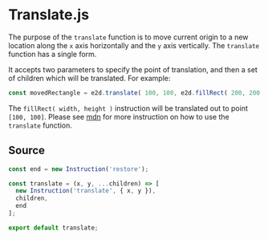 # Translate.js

The purpose of the `translate` function is to move current origin to a new location along the `x` axis horizontally and the `y` axis vertically. The `translate` function has a single form.

It accepts two parameters to specify the point of translation, and then a set of children which will be translated. For example:

```javascript
const movedRectangle = e2d.translate( 100, 100, e2d.fillRect( 200, 200 ) );
```

The `fillRect( width, height )` instruction will be translated out to point `[100, 100]`.  Please see [mdn](https://developer.mozilla.org/en-US/docs/Web/API/CanvasRenderingContext2D/translate) for more instruction on how to use the `translate` function.

## Source

```javascript
const end = new Instruction('restore');

const translate = (x, y, ...children) => [
  new Instruction('translate', { x, y }),
  children,
  end
];

export default translate;
```